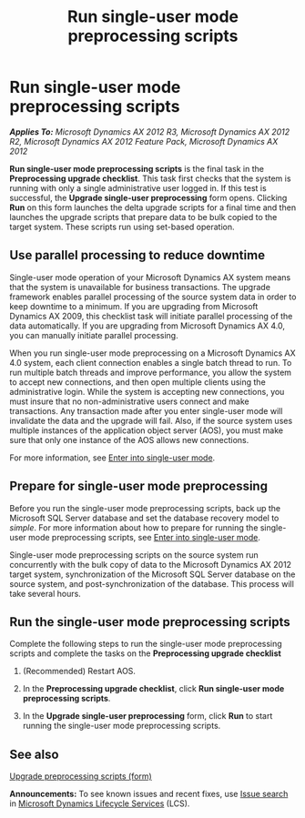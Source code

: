 ﻿---
title: Run single-user mode preprocessing scripts
TOCTitle: Run single-user mode preprocessing scripts
ms:assetid: 70619580-7926-45af-92c9-d91bd3c26b6d
ms:mtpsurl: https://technet.microsoft.com/en-us/library/Gg731829(v=AX.60)
ms:contentKeyID: 35132678
ms.date: 04/18/2014
mtps_version: v=AX.60
f1_keywords:
- scripts
- offline
- single-user
---

# Run single-user mode preprocessing scripts 


_**Applies To:** Microsoft Dynamics AX 2012 R3, Microsoft Dynamics AX 2012 R2, Microsoft Dynamics AX 2012 Feature Pack, Microsoft Dynamics AX 2012_

**Run single-user mode preprocessing scripts** is the final task in the **Preprocessing upgrade checklist**. This task first checks that the system is running with only a single administrative user logged in. If this test is successful, the **Upgrade single-user preprocessing** form opens. Clicking **Run** on this form launches the delta upgrade scripts for a final time and then launches the upgrade scripts that prepare data to be bulk copied to the target system. These scripts run using set-based operation.

## Use parallel processing to reduce downtime

Single-user mode operation of your Microsoft Dynamics AX system means that the system is unavailable for business transactions. The upgrade framework enables parallel processing of the source system data in order to keep downtime to a minimum. If you are upgrading from Microsoft Dynamics AX 2009, this checklist task will initiate parallel processing of the data automatically. If you are upgrading from Microsoft Dynamics AX 4.0, you can manually initiate parallel processing.

When you run single-user mode preprocessing on a Microsoft Dynamics AX 4.0 system, each client connection enables a single batch thread to run. To run multiple batch threads and improve performance, you allow the system to accept new connections, and then open multiple clients using the administrative login. While the system is accepting new connections, you must insure that no non-administrative users connect and make transactions. Any transaction made after you enter single-user mode will invalidate the data and the upgrade will fail. Also, if the source system uses multiple instances of the application object server (AOS), you must make sure that only one instance of the AOS allows new connections.

For more information, see [Enter into single-user mode](enter-into-single-user-mode.md).

## Prepare for single-user mode preprocessing

Before you run the single-user mode preprocessing scripts, back up the Microsoft SQL Server database and set the database recovery model to *simple*. For more information about how to prepare for running the single-user mode preprocessing scripts, see [Enter into single-user mode](enter-into-single-user-mode.md).

Single-user mode preprocessing scripts on the source system run concurrently with the bulk copy of data to the Microsoft Dynamics AX 2012 target system, synchronization of the Microsoft SQL Server database on the source system, and post-synchronization of the database. This process will take several hours.

## Run the single-user mode preprocessing scripts

Complete the following steps to run the single-user mode preprocessing scripts and complete the tasks on the **Preprocessing upgrade checklist**

1.  (Recommended) Restart AOS.

2.  In the **Preprocessing upgrade checklist**, click **Run single-user mode preprocessing scripts**.

3.  In the **Upgrade single-user preprocessing** form, click **Run** to start running the single-user mode preprocessing scripts.

## See also

[Upgrade preprocessing scripts (form)](https://technet.microsoft.com/en-us/library/hh202100\(v=ax.60\))

  
**Announcements:** To see known issues and recent fixes, use [Issue search](http://go.microsoft.com/fwlink/?linkid=389258) in [Microsoft Dynamics Lifecycle Services](http://go.microsoft.com/fwlink/?linkid=306505) (LCS).

